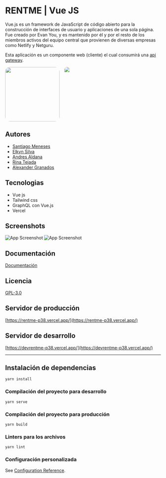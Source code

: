 # RENTME | Vue JS

Vue.js es un framework de JavaScript de código abierto para la construcción de interfaces de usuario y aplicaciones de una sola página. Fue creado por Evan You, y es mantenido por él y por el resto de los miembros activos del equipo central que provienen de diversas empresas como Netlify y Netguru.

Esta aplicación es un componente web (cliente) el cual consumirá una [api gateway](https://github.com/Grupo3CursoP38/api-gateway).

<div style="text-align: center; display:flex; gap:1rem;">
  <img src="https://pbs.twimg.com/profile_images/1386480173613076484/FRbS-TaM_400x400.jpg" width="176" style="border-radius: 15px;">
  <img src="https://i.ytimg.com/vi/vLuxYtkxQTM/mqdefault.jpg" width="auto" style="border-radius: 15px;">
</div>

## Autores

- [Santiago Meneses](https://interacpedia.com/user/santiago-meneses-1)
- [Elkyn Silva](https://interacpedia.com/user/elkyn-silva-gonzalez)
- [Andres Aldana](https://github.com/)
- [Rina Tejada](https://github.com/rishiteca)
- [Alexander Granados](https://interacpedia.com/user/alexander-granados)

## Tecnologias

- Vue js
- Tailwind css
- GraphQL con Vue.js
- Vercel

## Screenshots

![App Screenshot](https://res.cloudinary.com/dlgvxohur/image/upload/v1638738091/MinTic/n2fostpcygyl6si0x3eu.png)
![App Screenshot](https://res.cloudinary.com/dlgvxohur/image/upload/v1638738090/MinTic/zechixgkdwt03y5lvire.png)

## Documentación

[Documentación](https://ms-rentme-rental.herokuapp.com/swagger-ui.html#/)

## Licencia

[GPL-3.0](https://choosealicense.com/licenses/gpl-3.0/)

## Servidor de producción

[https://rentme-p38.vercel.app/](https://rentme-p38.vercel.app/)

## Servidor de desarrollo

[https://devrentme-p38.vercel.app/](https://devrentme-p38.vercel.app/)

---

## Instalación de dependencias

```
yarn install
```

### Compilación del proyecto para desarrollo

```
yarn serve
```

### Compilación del proyecto para producción

```
yarn build
```

### Linters para los archivos

```
yarn lint
```

### Configuración personalizada

See [Configuration Reference](https://cli.vuejs.org/config/).
